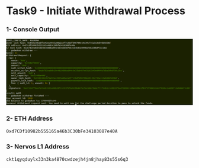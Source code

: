 # Task9 - Initiate Withdrawal Process

### 1- Console Output

<img src="https://github.com/micheledurden43/Gitcoin-Nervos-Hack/blob/master/T09/wd.png" />

### 2- ETH Address

```bash
0xd7CDf10982b555165a46b3C30bFe34103087e40A
```

### 3- Nervos L1 Address

```bash
ckt1qyqduylx33n3ka4870cwdzejh4jn8jhay83s55s6q3
```
